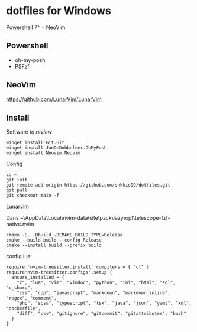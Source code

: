 # dotfiles for Windows
Powershell 7^ + NeoVim

## Powershell
- oh-my-posh
- PSFzf

## NeoVim
https://github.com/LunarVim/LunarVim

## Install
Software _to review_
```
winget install Git.Git
winget install JanDeDobbeleer.OhMyPosh
winget install Neovim.Neovim
```

Config
```
cd ~
git init
git remote add origin https://github.com/snkkid99/dotfiles.git
git pull
git checkout main -f
```

Lunarvim

Dans
~\AppData\Local\nvim-data\site\pack\lazy\opt\telescope-fzf-native.nvim
```
cmake -S. -Bbuild -DCMAKE_BUILD_TYPE=Release
cmake --build build --config Release
cmake --install build --prefix build
```

config.lua:
```
require 'nvim-treesitter.install'.compilers = { "cl" }
require'nvim-treesitter.configs'.setup {
  ensure_installed = { 
    "c", "lua", "vim", "vimdoc", "python", "ini", "html", "sql", "c_sharp", 
    "css", "cpp", "javascript", "markdown", "markdown_inline", "regex", "comment",
    "php", "scss", "typescript", "tsx", "java", "json", "yaml", "xml", "dockerfile",
    "diff", "csv", "gitignore", "gitcommit", "gitattributes", "bash"
  }
}
```

